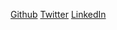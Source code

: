 [Github](https://github.com/meet-bariya)
[Twitter](https://twitter.com/MeetBariya007)
[LinkedIn](https://www.linkedin.com/in/meet-bariya)
